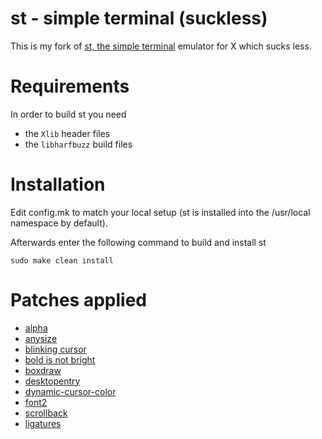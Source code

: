 # st - simple terminal (suckless)

This is my fork of [st, the simple terminal](https://st.suckless.org/) emulator for X which sucks less.


# Requirements

In order to build st you need
- the `Xlib` header files
- the `libharfbuzz` build files


# Installation

Edit config.mk to match your local setup (st is installed into
the /usr/local namespace by default).

Afterwards enter the following command to build and install st

```
sudo make clean install
```


# Patches applied

- [alpha](https://st.suckless.org/patches/alpha/)
- [anysize](https://st.suckless.org/patches/anysize/)
- [blinking cursor](https://st.suckless.org/patches/blinking_cursor/)
- [bold is not bright](https://st.suckless.org/patches/bold-is-not-bright/)
- [boxdraw](https://st.suckless.org/patches/boxdraw/)
- [desktopentry](https://st.suckless.org/patches/desktopentry/)
- [dynamic-cursor-color](https://st.suckless.org/patches/dynamic-cursor-color/)
- [font2](https://st.suckless.org/patches/font2/)
- [scrollback](https://st.suckless.org/patches/scrollback/)
- [ligatures](https://st.suckless.org/patches/ligatures/)